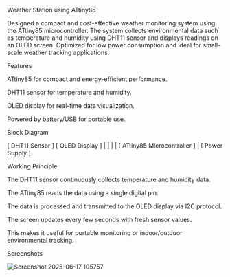
Weather Station using ATtiny85

Designed a compact and cost-effective weather monitoring system using the ATtiny85 microcontroller. The system collects environmental data such as temperature and humidity using DHT11 sensor and displays readings on an OLED screen. Optimized for low power consumption and ideal for small-scale weather tracking applications.


Features

ATtiny85 for compact and energy-efficient performance.

DHT11 sensor for temperature and humidity.

OLED display for real-time data visualization.

Powered by battery/USB for portable use.


Block Diagram

[ DHT11 Sensor ]         [ OLED Display ]
       |                     |
       |                     |
     [ ATtiny85 Microcontroller ]
               |
         [ Power Supply ]

Working Principle

The DHT11 sensor continuously collects temperature and humidity data.

The ATtiny85 reads the data using a single digital pin.

The data is processed and transmitted to the OLED display via I2C protocol.

The screen updates every few seconds with fresh sensor values.

This makes it useful for portable monitoring or indoor/outdoor environmental tracking.

Screenshots

![Screenshot 2025-06-17 105757](https://github.com/user-attachments/assets/f464e5fa-0cdb-45f2-b602-306c000cc2b5)




